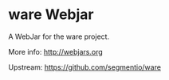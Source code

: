 ware Webjar
===============

A WebJar for the ware project.

More info: http://webjars.org

Upstream: https://github.com/segmentio/ware
